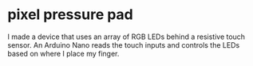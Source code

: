 # pixel pressure pad
 I made a device that uses an array of RGB LEDs behind a resistive touch sensor. An Arduino Nano reads the touch inputs and controls the LEDs based on where I place my finger.  
